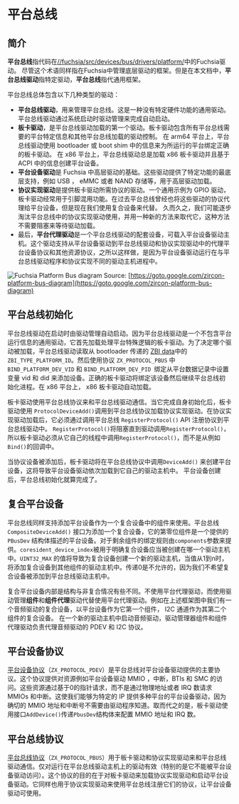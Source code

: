 <!---

# Platform Bus

## Introduction

The term **platform bus** refers to a specific Fuchsia driver with source code located at
[//fuchsia/src/devices/bus/drivers/platform/](/src/devices/bus/drivers/platform/).
However this term also refers to the framework that manages the lower level drivers in Fuchsia.
In this document, **platform bus driver** refers to a specific driver and **platform bus**
refers to the general framework.

--->

# 平台总线

## 简介

**平台总线**指代码在[//fuchsia/src/devices/bus/drivers/platform/](/src/devices/bus/drivers/platform/)中的Fuchsia驱动。
尽管这个术语同样指在Fuchsia中管理底层驱动的框架。但是在本文档中，**平台总线驱动**指特定驱动，**平台总线**指代通用框架。

<!---

The platform bus as a whole contains several types of drivers:

- The **platform bus driver**, which manages the platform bus. This is a generic driver
with no hardware specific functionality. The platform bus driver is started automatically
by the driver manager when the system boots.
- The **board driver**, which is the first driver loaded by the platform bus driver.
The board driver contains all the platform specific information needed by the platform bus
and controls what other drivers will be loaded by the platform bus.
On arm64 platforms, the platform bus driver uses information from the bootloader or boot shim
to bind the correct board driver for the platform it is running on.
On x86 platforms, the platform bus driver always loads the x86 board driver and creates platform
devices based on information from ACPI.
- The **platform device drivers** are the foundations for the higher level drivers in Fuchsia.
These drivers provide the lowest level of support for a particular feature, like USB,
eMMC or NAND storage, etc., with higher level drivers loading on top of that.
- The **protocol implementation drivers** are drivers that provide protocols that are needed
by the board driver. One common example of this is the GPIO driver, which is often needed by the
board driver for pin-muxing. In the past, the platform bus used to also proxy these drivers'
protocols to platform devices, but now we use composite devices instead.
Over time, we will likely phase out the use of protocol implementation drivers in the platform bus
and replace it with a new approach that does not require blocking to wait for drivers to load.
- Finally, the **platform proxy driver** a companion to the platform bus driver that loads
  into the platform device driver hosts. This driver supports proxying the platform device protocol
  and other resource protocols from the platform device driver to the platform bus driver and
  protocol implementation drivers. This is needed because the platform device drivers run in a
  different driver host process than the platform bus driver and the protocol implementation drivers.

--->

平台总线总体包含以下几种类型的驱动：
- **平台总线驱动**，用来管理平台总线。这是一种没有特定硬件功能的通用驱动。平台总线驱动通过系统启动时驱动管理来完成自动启动。
- **板卡驱动**，是平台总线驱动加载的第一个驱动。板卡驱动包含所有平台总线需要的平台特定信息和其他平台总线加载的驱动控制。
  在 arm64 平台上，平台总线驱动使用 bootloader 或 boot shim 中的信息来为所运行的平台绑定正确的板卡驱动。
  在 x86 平台上，平台总线驱动总是加载 x86 板卡驱动并且基于 ACPI 中的信息创建平台设备。
- **平台设备驱动**是 Fuchsia 中高层驱动的基础。这些驱动提供了特定功能的最底层支持，例如 USB ， eMMC 或者 NAND 存储等，用于高层驱动加载。
- **协议实现驱动**是提供板卡驱动所需协议的驱动。一个通用示例为 GPIO 驱动，板卡驱动经常用于引脚混用功能。在过去平台总线曾经也将这些驱动的协议代理给平台设备，但是现在我们使用复合设备来代替。
  久而久之，我们可能逐步淘汰平台总线中的协议实现驱动使用，并用一种新的方法来取代它，这种方法不需要阻塞来等待驱动加载。
- 最后，**平台代理驱动**是一个平台总线驱动的配套设备，可载入平台设备驱动主机。这个驱动支持从平台设备驱动到平台总线驱动和协议实现驱动中的代理平台设备协议和其他资源协议，之所以这样做，是因为平台设备驱动运行在与平台总线驱动程序和协议实现不同的驱动主机进程中。

![Fuchsia Platform Bus diagram](images/platform-bus.png)
Source: [https://goto.google.com/zircon-platform-bus-diagram](https://goto.google.com/zircon-platform-bus-diagram)

<!---

## Platform Bus Initialization

The platform bus driver is started automatically by the driver manager at boot.
Since the platform bus driver is a generic driver that contains no information about the
platform it is running on, it first loads the board driver, which handles platform specific logic.
To determine which board driver to load, platform bus driver reads the `ZBI_TYPE_PLATFORM_ID`
record from the [ZBI data](/zircon/system/public/zircon/boot/image.h) passed from the
bootloader. It then adds a device with protocol `ZX_PROTOCOL_PBUS` with the
`BIND_PLATFORM_DEV_VID` and `BIND_PLATFORM_DEV_PID` binding variables set to the vid and did
from the platform data record. The correct board driver will bind to this device and continue
the platform bus initialization process. On x86 platforms, the x86 board driver is loaded
automatically.

The board driver uses the platform bus protocol to communicate with the platform bus driver.
After it does its own initialization, the board driver then uses the `ProtocolDeviceAdd()`
call in the platform bus protocol to load protocol implementation drivers.
After the protocol implementation driver loads, it must register its protocol with the platform bus
driver by calling the platform bus `RegisterProtocol()` API.
`ProtocolDeviceAdd()` will block until the driver calls `RegisterProtocol()`, so the board driver
must call `RegisterProtocol()` from one of its own threads rather than a driver manager callback like
`Bind()`.

After the protocol devices are added, the board driver will call the `DeviceAdd()` call
in the platform bus protocol to create platform devices, which will result in
platform device drivers loading each in its own driver host.
After the platform devices are created, the platform bus initialization is complete.

--->

## 平台总线初始化

平台总线驱动在启动时由驱动管理自动启动。因为平台总线驱动是一个不包含平台运行信息的通用驱动，它首先加载处理平台特殊逻辑的板卡驱动。为了决定哪个驱动被加载，平台总线驱动读取从 bootloader 传递的  [ZBI data](/zircon/system/public/zircon/boot/image.h)中的`ZBI_TYPE_PLATFORM_ID`。然后使用协议 `ZX_PROTOCOL_PBUS` 中 `BIND_PLATFORM_DEV_VID` 和 `BIND_PLATFORM_DEV_PID `绑定从平台数据记录中设置变量 vid 和 did 来添加设备。正确的板卡驱动将绑定该设备然后继续平台总线初始化进程。在 x86 平台上， x86 板卡驱动自动加载。

板卡驱动使用平台总线协议来和平台总线驱动通信。当它完成自身初始化后，板卡驱动使用 `ProtocolDeviceAdd()`调用到平台总线协议加载协议实现驱动。在协议实现驱动加载后，它必须通过调用平台总线 `RegisterProtocol()` API 注册协议到平台总线驱动中。
 `RegisterProtocol()`将阻塞直到驱动调用`RegisterProtocol()`，所以板卡驱动必须从它自己的线程中调用`RegisterProtocol()`，而不是从例如`Bind()`的回调中。

当协议设备被添加后，板卡驱动将在平台总线协议中调用`DeviceAdd()` 来创建平台设备，这将导致平台设备驱动依次加载到它自己的驱动主机中。
平台设备创建后，平台总线初始化就算完成了。

<!---

## Composite Platform Devices

The platform bus also supports adding platform devices to be used as components in composite
devices. The platform bus `CompositeDeviceAdd()` call adds a composite device, with the zeroth
component being a platform device described by the provided `PBusDev` struct.
The binding rules for the remaining components are provided by the `components` parameter.
The `coresident_device_index` is used to specify which driver host the composite device
should be created in. A value of `UINT32_MAX` will result in a new driver host being created for the
composite device, while a value of 1 through n will add the composite device to the driver host of one
of the other components. Passing 0 is not allowed, since we do not want the composite device
to be added to the platform bus driver's driver host.

The internals of composite platform devices are a bit different than the non-composite case.
Instead of using the platform proxy driver, the driver manager **component** and **component proxy** drivers
proxy the platform device protocol instead. For example, in the diagram above we have a composite device
for an audio driver with a platform device as its first component and an I2C channel as its second.
The audio driver is started in a new driver host, and the driver manager component and component proxy drivers
are responsible for proxying the PDEV and I2C protocols to the audio driver.

--->

## 复合平台设备

平台总线同样支持添加平台设备作为一个复合设备中的组件来使用。平台总线`CompositeDeviceAdd()` 接口为添加一个复合设备，它的第零位组件是一个提供的 `PBusDev` 结构体描述的平台设备。对于剩余组件的绑定规则由`components`参数来提供。`coresident_device_index`被用于明确复合设备应当被创建在哪一个驱动主机中。`UINT32_MAX` 的值将导致为复合设备创建一个新的驱动主机，当值从1到n时，将添加复合设备到其他组件的驱动主机中。传递0是不允许的，因为我们不希望复合设备被添加到平台总线驱动主机中。

复合平台设备内部是结构与非复合情况有些不同。不使用平台代理驱动，而使用驱动管理**组件**和**组件代理**驱动代替使用平台代理驱动。例如在上述框架图中我们有一个音频驱动的复合设备，以平台设备作为它第一个组件， I2C 通道作为其第二个组件的复合设备。
在一个新的驱动主机中启动音频驱动，驱动管理器组件和组件代理驱动负责代理音频驱动的 PDEV 和 I2C 协议。

<!---

## Platform Device Protocol

The [platform device protocol](/sdk/banjo/fuchsia.hardware.platform.device/platform-device.fidl)
(`ZX_PROTOCOL_PDEV`) is the main protocol provided by the platform bus to
platform device drivers. This protocol provides access to resources like MMIO ranges, interrupts,
BTIs, and SMC ranges to the platform device driver. Rather than requesting MMIOs and interrupts by
physical addresses or IRQ numbers, these resource are requested by a zero-based index.
This allows us to have platform device drivers for particular IP that works across multiple
platforms, since the knowledge of the exact MMIO addresses and interrupt numbers do not need to be
known by the driver. Instead, the board driver configures the MMIO addresses and IRQ numbers in the
`PbusDev` struct passed with `AddDevice()`.

The platform device protocol is also available to protocol implementation drivers.
For example, a GPIO driver may use the platform device protocol to access its MMIO and interrupts.
This allows protocol implementation drivers to be shared among different SOC variants,
where the functionality may be identical but the MMIO addresses and interrupt numbers may be
different.

--->

## 平台设备协议

[平台设备协议](/sdk/banjo/fuchsia.hardware.platform.device/platform-device.fidl)（`ZX_PROTOCOL_PDEV`）是平台总线对平台设备驱动提供的主要协议。这个协议提供对资源例如平台设备驱动 MMIO ，中断，BTIs 和 SMC 的访问。这些资源通过基于0的指针请求，而不是通过物理地址或者 IRQ 数请求 MMIOs 和中断。这使我们能够为特定的 IP 提供多种平台的平台设备驱动，因为确切的 MMIO 地址和中断号不需要由驱动程序知道。取而代之的是，板卡驱动使用接口`AddDevice()`传递`PbusDev`结构体来配置 MMIO 地址和 IRQ 数。

<!---

## Platform Bus Protocol

The [platform bus protocol](/sdk/banjo/fuchsia.hardware.platform.bus/platform-bus.fidl)
(`ZX_PROTOCOL_PBUS`) is used by board drivers and protocol implementation drivers
to communicate with the platform bus driver. It is only available to drivers running in the
platform bus's driver host (in particular, it is not accessible to platform device drivers).
The purpose of this protocol is for the board driver to load protocol implementation drivers
and to start platform device drivers. It is also used by protocol implementation drivers to
register their protocols with the platform bus so their protocols can be made available
to platform device drivers.

--->

## 平台总线协议

[平台总线协议](/sdk/banjo/fuchsia.hardware.platform.bus/platform-bus.fidl)（`ZX_PROTOCOL_PBUS`）用于板卡驱动和协议实现驱动来和平台总线驱动通信。仅对运行在平台总线驱动主机上的驱动有效（特别的是它不能被平台设备驱动访问）。这个协议的目的在于对板卡驱动来加载协议实现驱动和启动平台设备驱动。它同样也用于协议实现驱动来使用平台总线注册它们的协议，让平台设备驱动可使用。

